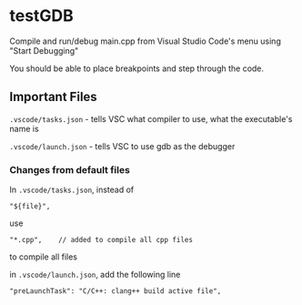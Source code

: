 # testGDB

Compile and run/debug main.cpp from Visual Studio Code's menu using "Start Debugging"

You should be able to place breakpoints and step through the code.

## Important Files

`.vscode/tasks.json` - tells VSC what compiler to use, what the executable's name is

`.vscode/launch.json` - tells VSC to use gdb as the debugger

### Changes from default files

In `.vscode/tasks.json`, instead of

```
"${file}",
```
use
```
"*.cpp",    // added to compile all cpp files
```
to compile all files

in `.vscode/launch.json`, add the following line
```
"preLaunchTask": "C/C++: clang++ build active file",
```





